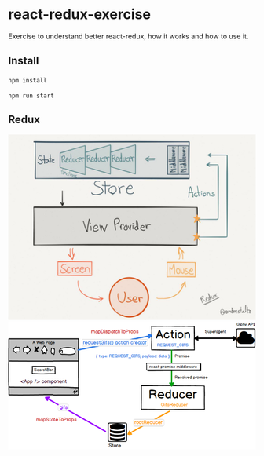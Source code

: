 # react-redux-exercise
Exercise to understand better react-redux, how it works and how to use it.

## Install
`npm install`

`npm run start`

## Redux

![alt Redux image](./readme/redux1.jpg)
![alt Redux image](./readme/redux2.png)
